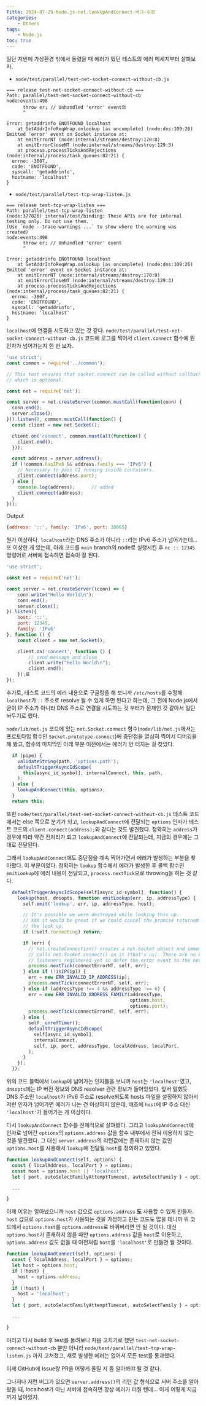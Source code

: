 ```yaml
---
Title: 2024-07-29-Node.js-net.lookUpAndConnect-버그-수정
categories:
    - Others
tags:
    - Node.js
toc: true
---
```


일단 저번에 가상환경 밖에서 돌렸을 때 에러가 떴던 테스트의 에러 메세지부터 살펴보자.

* `node/test/parallel/test-net-socket-connect-without-cb.js`
```
=== release test-net-socket-connect-without-cb ===                            
Path: parallel/test-net-socket-connect-without-cb
node:events:498
      throw er; // Unhandled 'error' event의
      ^

Error: getaddrinfo ENOTFOUND localhost
    at GetAddrInfoReqWrap.onlookup [as oncomplete] (node:dns:109:26)
Emitted 'error' event on Socket instance at:
    at emitErrorNT (node:internal/streams/destroy:170:8)
    at emitErrorCloseNT (node:internal/streams/destroy:129:3)
    at process.processTicksAndRejections (node:internal/process/task_queues:82:21) {
  errno: -3007,
  code: 'ENOTFOUND',
  syscall: 'getaddrinfo',
  hostname: 'localhost'
}
```

* `node/test/parallel/test-tcp-wrap-listen.js`
```
=== release test-tcp-wrap-listen ===                                          
Path: parallel/test-tcp-wrap-listen
(node:377826) internal/test/binding: These APIs are for internal testing only. Do not use them.
(Use `node --trace-warnings ...` to show where the warning was created)
node:events:498
      throw er; // Unhandled 'error' event
      ^

Error: getaddrinfo ENOTFOUND localhost
    at GetAddrInfoReqWrap.onlookup [as oncomplete] (node:dns:109:26)
Emitted 'error' event on Socket instance at:
    at emitErrorNT (node:internal/streams/destroy:170:8)
    at emitErrorCloseNT (node:internal/streams/destroy:129:3)
    at process.processTicksAndRejections (node:internal/process/task_queues:82:21) {
  errno: -3007,
  code: 'ENOTFOUND',
  syscall: 'getaddrinfo',
  hostname: 'localhost'
}
```

`localhost`에 연결을 시도하고 있는 것 같다. `node/test/parallel/test-net-socket-connect-without-cb.js` 코드에 로그를 찍어서 `client.connect` 함수에 뭔 인자가 넘어가는지 한 번 보자.

```js
'use strict';
const common = require('../common');

// This test ensures that socket.connect can be called without callback
// which is optional.

const net = require('net');

const server = net.createServer(common.mustCall(function(conn) {
  conn.end();
  server.close();
})).listen(0, common.mustCall(function() {
  const client = new net.Socket();

  client.on('connect', common.mustCall(function() {
    client.end();
  }));

  const address = server.address();
  if (!common.hasIPv6 && address.family === 'IPv6') {
    // Necessary to pass CI running inside containers.
    client.connect(address.port);
  } else {
    console.log(address);      // added
    client.connect(address);
  }
}));
```

Output
```js
{address: '::', family: 'IPv6', port: 38065}
```

뭔가 이상하다. `localhost`라는 DNS 주소가 아니라 `::`라는 IPv6 주소가 넘어가는데... 또 이상한 게 있는데, 아래 코드를 `main` branch의 node로 실행시킨 후 `nc :: 12345` 명령어로 서버에 접속하면 접속이 잘 된다.

```js
'use strict';

const net = require('net');

const server = net.createServer((conn) => {
    conn.write("Hello World\n");
    conn.end();
    server.close();
}).listen({
    host: '::',
    port: 12345,
    family: 'IPv6'
}, function () {
    const client = new net.Socket();

    client.on('connect', function () {
        // send message and close
        client.write("Hello World\n");
        client.end();
    });로
});
```

추가로, 테스트 코드의 에러 내용으로 구글링을 해 보니까 `/etc/hosts`를 수정해 `localhost`가 `::` 주소로 resolve 될 수 있게 하면 된다고 하는데, 그 전에 Node.js에서 굳이 IP 주소가 아니라 DNS 주소로 연결을 시도하는 것 부터가 문제인 것 같아서 일단 놔두기로 했다.

`node/lib/net.js` 코드에 있는 `net.Socket.connect` 함수(`node/lib/net.js`에서는 프로토타입 함수인 `Socket.prototype.connect`)에 중단점을 열심히 찍어서 디버깅을 해 봤고, 함수의 마지막인 아래 부분 이전에서는 에러가 안 터지는 걸 찾았다.

```js
  if (pipe) {
    validateString(path, 'options.path');
    defaultTriggerAsyncIdScope(
      this[async_id_symbol], internalConnect, this, path,
    );
  } else {
    lookupAndConnect(this, options);
  }
  return this;
```

또한 `node/test/parallel/test-net-socket-connect-without-cb.js` 테스트 코드에서는 else 쪽으로 분기가 되고, `lookupAndConnect`에 전달되는 `options` 인자가 테스트 코드의 `client.connect(address);`와 같다는 것도 발견했다. 정확히는 `address`가 경우에 따라 약간 전처리가 되고 `lookupAndConnect`에 전달되는데, 지금의 경우에는 그대로 전달된다.

그래서 `lookupAndConnect`에도 중단점을 계속 찍어가면서 에러가 발생하는 부분을 찾아봤다. 이 부분이었다. 정확히는 `lookup` 함수에서 에러가 발생한 후 콜백 함수인 `emitLookup`에 에러 내용이 전달되고, `process.nextTick`으로 throwing을 하는 것 같다.

```js
  defaultTriggerAsyncIdScope(self[async_id_symbol], function() {
    lookup(host, dnsopts, function emitLookup(err, ip, addressType) {
      self.emit('lookup', err, ip, addressType, host);

      // It's possible we were destroyed while looking this up.
      // XXX it would be great if we could cancel the promise returned by
      // the look up.
      if (!self.connecting) return;

      if (err) {
        // net.createConnection() creates a net.Socket object and immediately
        // calls net.Socket.connect() on it (that's us). There are no event
        // listeners registered yet so defer the error event to the next tick.
        process.nextTick(connectErrorNT, self, err);
      } else if (!isIP(ip)) {
        err = new ERR_INVALID_IP_ADDRESS(ip);
        process.nextTick(connectErrorNT, self, err);
      } else if (addressType !== 4 && addressType !== 6) {
        err = new ERR_INVALID_ADDRESS_FAMILY(addressType,
                                             options.host,
                                             options.port);
        process.nextTick(connectErrorNT, self, err);
      } else {
        self._unrefTimer();
        defaultTriggerAsyncIdScope(
          self[async_id_symbol],
          internalConnect,
          self, ip, port, addressType, localAddress, localPort,
        );
      }
    });
  });
```

위의 코드 블럭에서 `lookup`에 넘어가는 인자들을 보니까 `host`는 `'localhost'`였고, `dnsopts`에는 IP 버전 정보와 DNS resolver 관련 정보가 들어있었다. 앞서 말했듯 DNS 주소인 `localhost`가 IPv6 주소로 resolve되도록 hosts 파일을 설정하지 않아서 저런 인자가 넘어가면 에러가 나는 건 이상하지 않은데, 애초에 `host`에 IP 주소 대신 `'localhost'`가 들어가는 게 이상하다.

다시 `lookupAndConnect` 함수를 전체적으로 살펴봤다. 그리고 `lookupAndConnect`에 인자로 넘어간 `options`의 `options.address` 값을 함수 내부에서 전혀 이용하지 않는 것을 발견했다. 그 대신 `server.address`의 리턴값에는 존재하지 않는 값인 `options.host`를 사용해서 `lookup`에 전달될 `host`를 정의하고 있었다.

```js
function lookupAndConnect(self, options) {
  const { localAddress, localPort } = options;
  const host = options.host || 'localhost';
  let { port, autoSelectFamilyAttemptTimeout, autoSelectFamily } = options;

  ...

}
```

이제 이유는 알아냈으니까 `host` 값으로 `options.address` **도** 사용할 수 있게 만들자. `host` 값으로 `options.host`가 사용되는 것을 가정하고 만든 코드도 많을 테니까 위 코드에서 `options.host`를 `options.address`로 바꿔버리면 안 될 것이다. 대신 `options.host`가 존재하지 않을 때만 `options.address` 값을 `host`로 이용하고, `options.address` 값도 없을 때 이전처럼 `host`를 `'localhost'`로 만들면 될 것이다.

```js
function lookupAndConnect(self, options) {
  const { localAddress, localPort } = options;
  let host = options.host;
  if (!host) {
    host = options.address;
  }
  if (!host) {
    host = 'localhost';
  }
  let { port, autoSelectFamilyAttemptTimeout, autoSelectFamily } = options;

  ...

}
```

이러고 다시 bulid 후 test를 돌려보니 처음 고치기로 했던 `test-net-socket-connect-without-cb` 뿐만 아니라 `node/test/parallel/test-tcp-wrap-listen.js` 까지 고쳐졌고, 새로 발생한 에러는 없어서 모든 test를 통과했다.

이제 GitHub에 Issue랑 PR을 어떻게 올릴 지 좀 알아봐야 될 것 같다.

그나저나 저런 버그가 있으면 `server.address()`의 리턴 값 형식으로 서버 주소를 알아왔을 때, localhost가 아닌 서버에 접속하면 항상 에러가 터질 텐데... 이게 어떻게 지금까지 남아있지.